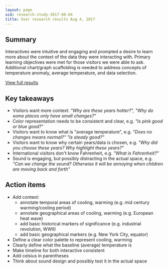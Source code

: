 ```yaml
---
layout: page
uid: research-study-2017-08-04
title: User research results Aug 4, 2017
---
```


## Summary

Interactives were intuitive and engaging and prompted a desire to learn more about the context of the data they were interacting with. Primary learning objectives were met for those visitors we were able to ask. Additional chart/graph scaffolding is needed to address concepts of temperature anomaly, average temperature, and data selection.

[View full results](../../assets/studies/2017-08-04/results.pdf)

## Key takeaways

- Visitors want more context: _"Why are these years hotter?", "Why do some places only have small changes?"_
- Color representation needs to be consistent and clear, e.g. _"Is pink good or blue good?"_
- Visitors want to know what is "average temperature", e.g. _"Does no changes means normal?" "Is steady good?"_
- Visitors want to know why certain years/data is chosen, e.g. _"Why did you choose these years? Why highlight these years?"_
- International visitors don't know Fahrenheit, e.g. _"What is Fahrenheit?"_
- Sound is engaging, but possibly distracting in the actual space, e.g. _"Can we change the sound? Otherwise it will be annoying when children are moving back and forth"_

## Action items

- Add context:
	- annotate temporal areas of cooling, warming (e.g. mid century warming/cooling period)
	- annotate geographical areas of cooling, warming (e.g. European heat wave)
	- add basic historical markers of significance (e.g. industrial revolution, WWII)
	- add basic geographical markers (e.g. New York City, equator)
- Define a clear color palette to represent cooling, warming
- Clearly define what the baseline (average) temperature is
- Make timeline for both interactive consistent
- Add celsius in parentheses
- Think about sound design and possibly test it in the actual space
